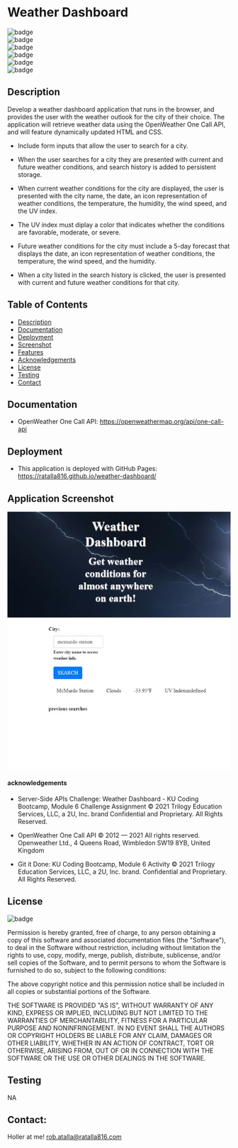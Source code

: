 # Weather Dashboard

![badge](https://img.shields.io/github/languages/top/ratalla816/weather-dashboard)
  <br>
  ![badge](https://img.shields.io/github/languages/count/ratalla816/weather-dashboard)
  <br>
  ![badge](https://img.shields.io/github/issues/ratalla816/weather-dashboard)
  <br>
  ![badge](https://img.shields.io/github/issues-closed/ratalla816/weather-dashboard)
  <br>
  ![badge](https://img.shields.io/github/last-commit/ratalla816/weather-dashboard)
  <br>
  ![badge](https://img.shields.io/badge/license-MIT-important)
  
## Description

  Develop a weather dashboard application that runs in the browser, and provides the user with the weather outlook for the city of their choice. The application will retrieve weather data using the OpenWeather One Call API, and will feature dynamically updated HTML and CSS.

* Include form inputs that allow the user to search for a city.

* When the user searches for a city they are presented with current and future weather conditions, and search history is added to persistent storage.

* When current weather conditions for the city are displayed, the user is presented with the city name, the date, an icon representation of weather conditions, the temperature, the humidity, the wind speed, and the UV index.

* The UV index must diplay a color that indicates whether the conditions are favorable, moderate, or severe.

* Future weather conditions for the city must include a 5-day forecast that displays the date, an icon representation of weather conditions, the temperature, the wind speed, and the humidity.

* When a city listed in the search history is clicked, the user is presented with current and future weather conditions for that city.

## Table of Contents

* [Description](#description)
* [Documentation](#documentation)
* [Deployment](#deployment)
* [Screenshot](#screenshot)
* [Features](#features)
* [Acknowledgements](#acknowledgements)
* [License](#license)
* [Testing](#testing)
* [Contact](#contact)
## Documentation

* OpenWeather One Call API: <https://openweathermap.org/api/one-call-api>

## Deployment

* This application is deployed with GitHub Pages: <https://ratalla816.github.io/weather-dashboard/>

## Application Screenshot

![application screenshot](./assets/images/weather-dashboard-screenshot.jpg)
#### acknowledgements

* Server-Side APIs Challenge: Weather Dashboard - KU Coding Bootcamp, Module 6 Challenge Assignment © 2021 Trilogy Education Services, LLC, a 2U, Inc.
brand Confidential and Proprietary. All Rights Reserved.

* OpenWeather One Call API © 2012 — 2021 All rights reserved.
Openweather Ltd., 4 Queens Road, Wimbledon SW19 8YB, United Kingdom

* Git it Done: KU Coding Bootcamp, Module 6 Activity © 2021 Trilogy Education Services, LLC, a 2U, Inc. brand. Confidential and Proprietary. All Rights Reserved.

 ## License
  ![badge](https://img.shields.io/badge/license-MIT-important)
  <br>

Permission is hereby granted, free of charge, to any person obtaining a copy of this software and associated documentation files (the "Software"), to deal in the Software without restriction, including without limitation the rights to use, copy, modify, merge, publish, distribute, sublicense, and/or sell copies of the Software, and to permit persons to whom the Software is furnished to do so, subject to the following conditions:

The above copyright notice and this permission notice shall be included in all copies or substantial portions of the Software.

THE SOFTWARE IS PROVIDED "AS IS", WITHOUT WARRANTY OF ANY KIND, EXPRESS OR IMPLIED, INCLUDING BUT NOT LIMITED TO THE WARRANTIES OF MERCHANTABILITY, FITNESS FOR A PARTICULAR PURPOSE AND NONINFRINGEMENT. IN NO EVENT SHALL THE AUTHORS OR COPYRIGHT HOLDERS BE LIABLE FOR ANY CLAIM, DAMAGES OR OTHER LIABILITY, WHETHER IN AN ACTION OF CONTRACT, TORT OR OTHERWISE, ARISING FROM, OUT OF OR IN CONNECTION WITH THE SOFTWARE OR THE USE OR OTHER DEALINGS IN THE SOFTWARE.

## Testing
  NA

## Contact:
  Holler at me! <a href="mailto:rob.atalla@ratalla816.com">rob.atalla@ratalla816.com</a>
